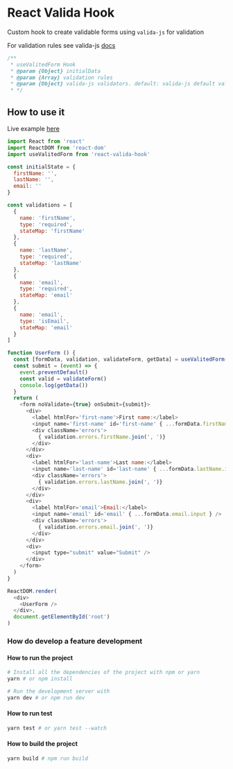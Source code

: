 React Valida Hook
==========================================

Custom hook to create validable forms using `valida-js` for validation

For validation rules see valida-js [docs](https://www.npmjs.com/package/valida-js)

```js
/**
 * useValitedForm Hook
 * @param {Object} initialData
 * @param {Array} validation rules
 * @param {Object} valida-js validators. default: valida-js default validators
 * */
```

## How to use it

Live example [here](https://frontarm.com/demoboard/?id=b7b836cc-327f-4061-9aeb-621458064c97)

```js
import React from 'react'
import ReactDOM from 'react-dom'
import useValitedForm from 'react-valida-hook'

const initialState = {
  firstName: '',
  lastName: '',
  email: ''
}

const validations = [
  {
    name: 'firstName',
    type: 'required',
    stateMap: 'firstName'
  },
  {
    name: 'lastName',
    type: 'required',
    stateMap: 'lastName'
  },
  {
    name: 'email',
    type: 'required',
    stateMap: 'email'
  },
  {
    name: 'email',
    type: 'isEmail',
    stateMap: 'email'
  }
]

function UserForm () {
  const [formData, validation, validateForm, getData] = useValitedForm(initialState, validations)
  const submit = (event) => {
    event.preventDefault()
    const valid = validateForm()
    console.log(getData())
  }
  return (
    <form noValidate={true} onSubmit={submit}>
      <div>
        <label htmlFor='first-name'>First name:</label>
        <input name='first-name' id='first-name' { ...formData.firstName.input } />
        <div className='errors'>
          { validation.errors.firstName.join(', ')}
        </div>
      </div>
      <div>
        <label htmlFor='last-name'>Last name:</label>
        <input name='last-name' id='last-name' { ...formData.lastName.input } />
        <div className='errors'>
          { validation.errors.lastName.join(', ')}
        </div>
      </div>
      <div>
        <label htmlFor='email'>Email:</label>
        <input name='email' id='email' { ...formData.email.input } />
        <div className='errors'>
          { validation.errors.email.join(', ')}
        </div>
      </div>
      <div>
        <input type="submit" value="Submit" />
      </div>
    </form>
  )
}

ReactDOM.render(
  <div>
    <UserForm />
  </div>,
  document.getElementById('root')
)
```

### How do develop a feature development

#### How to run the project

```bash
# Install all the dependencies of the project with npm or yarn
yarn # or npm install

# Run the development server with
yarn dev # or npm run dev
```

#### How to run test

```bash
yarn test # or yarn test --watch
```

#### How to build the project

```bash
yarn build # npm run build
```